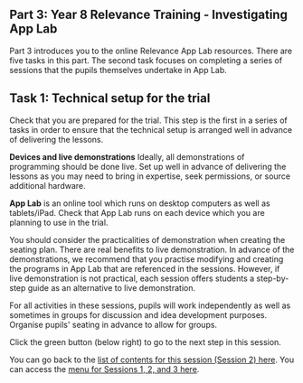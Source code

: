 ## Part 3: Year 8 Relevance Training - Investigating App Lab
Part 3 introduces you to the online Relevance App Lab resources. There are five tasks in this part. The second task focuses on completing a series of sessions that the pupils themselves undertake in App Lab.

## Task 1: Technical setup for the trial

Check that you are prepared for the trial. This step is the first in a series of tasks in order to ensure that the technical setup is arranged well in advance of delivering the lessons.

**Devices and live demonstrations**
Ideally, all demonstrations of programming should be done live. Set up well in advance of delivering the lessons as you may need to bring in expertise, seek permissions, or source additional hardware. 

**App Lab** is an online tool which runs on desktop computers as well as tablets/iPad. Check that App Lab runs on each device which you are planning to use in the trial.

You should consider the practicalities of demonstration when creating the seating plan. There are real benefits to live demonstration. In advance of the demonstrations, we recommend that you practise modifying and creating the programs in App Lab that are referenced in the sessions. However, if live demonstration is not practical, each session offers students a step-by-step guide as an alternative to live demonstration. 

For all activities in these sessions, pupils will work independently as well as sometimes in groups for discussion and idea development purposes. Organise pupils' seating in advance to allow for groups.

Click the green button (below right) to go to the next step in this session.

You can go back to the [list of contents for this session (Session 2) here](https://projects.raspberrypi.org/en/projects/Year8-RelevanceTraining-Part2-GBICi4). 
You can access the [menu for Sessions 1, 2, and 3 here](https://projects.raspberrypi.org/en/pathways/year8-relevancetraining-gbici4).
